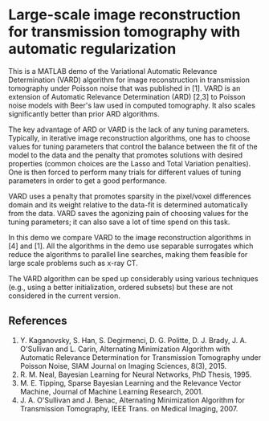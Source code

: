 # Large-scale image reconstruction for transmission tomography with automatic regularization


This is a MATLAB demo of the Variational Automatic Relevance Determination (VARD) algorithm for image reconstruction in transmission tomography under Poisson noise that was published in [1]. VARD is an extension of Automatic Relevance Determination (ARD) [2,3] to Poisson noise models with Beer's law used in computed tomography. It also scales significantly better than prior ARD algorithms. 
 
The key advantage of ARD or VARD is the lack of any tuning parameters. Typically, in iterative image reconstruction algorithms, one has to choose values for tuning parameters that control the balance between the fit of the model to the data and the penalty that promotes solutions with desired properties (common choices are the Lasso and Total Variation penalties). One is then forced to perform many trials for different values of tuning parameters in order to get a good performance. 
 
VARD uses a penalty that promotes sparsity in the pixel/voxel differences domain and its weight relative to the data-fit is determined automatically from the data. VARD saves the agonizing pain of choosing values for the tuning parameters; it can also save a lot of time spend on this task.
 
In this demo we compare VARD to the image reconstruction algorithms in [4] and [1].  All the algorithms in the demo use separable surrogates which reduce the algorithms to parallel line searches, making them feasible for large scale problems such as x-ray CT.

The VARD algorithm can be sped up considerably using various techniques (e.g., using a better initialization, ordered subsets) but these are not considered in the current version.

References
----------
1. Y. Kaganovsky, S. Han, S. Degirmenci, D. G. Politte, D. J. Brady, J. A. O'Sullivan and L. Carin, Alternating Minimization Algorithm with Automatic Relevance Determination for Transmission Tomography under Poisson Noise,  SIAM Journal on Imaging Sciences, 8(3), 2015.  
2. R. M. Neal, Bayesian Learning for Neural Networks, PhD Thesis, 1995. 
3. M. E. Tipping, Sparse Bayesian Learning and the Relevance Vector Machine, Journal of Machine Learning Research, 2001. 
4. J. A. O'Sullivan and J. Benac, Alternating Minimization Algorithm for Transmission Tomography, IEEE Trans. on Medical Imaging, 2007.
